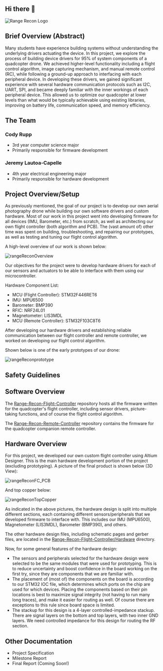 ## Hi there 👋

<!--

**Here are some ideas to get you started:**

🙋‍♀️ A short introduction - what is your organization all about?
🌈 Contribution guidelines - how can the community get involved?
👩‍💻 Useful resources - where can the community find your docs? Is there anything else the community should know?
🍿 Fun facts - what does your team eat for breakfast?
🧙 Remember, you can do mighty things with the power of [Markdown](https://docs.github.com/github/writing-on-github/getting-started-with-writing-and-formatting-on-github/basic-writing-and-formatting-syntax)
-->
![Range Recon Logo](https://drive.google.com/uc?id=1eECACmVXNv3WCFBJkXMfIDpm5NHQGud7)

## Brief Overview (Abstract)
Many students have experience building systems without understanding the underlying drivers actuating the device. 
In this project, we explore the process of building device drivers for 95% of system components of a quadcopter drone. 
We achieved higher-level functionality including a flight control algorithm, image capturing mechanism, and manual remote control (RC), 
while following a ground-up approach to interfacing with each peripheral device. 
In developing these drivers, we gained significant experience with several hardware communication protocols such as I2C, UART, SPI, and became deeply familiar with the inner workings of each peripheral device. 
This allowed us to optimize our quadcopter at lower levels than what would be typically achievable using existing libraries, improving on battery life, communication speed, and memory efficiency.

## The Team
### Cody Rupp
- 3rd year computer science major
- Primarily responsible for firmware development

### Jeremy Lautoa-Capelle 
- 4th year electrical engineering major
- Primarily responsible for hardware development

## Project Overview/Setup

As previously mentioned, the goal of our project is to develop our own aerial photography drone while building our own software drivers and custom hardware. Most of our work in this project went into developing firmware for all devices (IMU, Barometer, etc.) from scratch, as well as architecting our own flight controller (both algorithm and PCB). The (vast amount of) other time was spent on building, troubleshooting, and repairing our prototypes, as well as testing and tuning our flight control algorithm.

A high-level overview of our work is shown below:

![rangeReconOverview](https://github.com/JayCo-Embedded-Solutions/.github/assets/121917210/0975abe5-5dd7-471d-8a61-373c708f3b3c)

Our objectives for the project were to develop hardware drivers for each of our sensors and actuators to be able to interface with them using our microcontroller.

Hardware Component List:
- MCU (Flight Controller): STM32F446RET6
- IMU: MPU6500
- Barometer: BMP390
- RFIC: NRF24L01
- Magnetometer: LIS3MDL
- MCU (Remote Controller): STM32F103C8T6

After developing our hardware drivers and establishing reliable communication between our flight controller and remote controller, we worked on developing our flight control algorithm.

Shown below is one of the early prototypes of our drone:

![rangeReconprototype](https://github.com/JayCo-Embedded-Solutions/.github/assets/121917210/2ec54037-ead5-4695-ac14-9c08d44776cf)


## Safety Guidelines

## Software Overview
The [Range-Recon-Flight-Controller](https://github.com/JayCo-Embedded-Solutions/Range-Recon-Flight-Controller) repository hosts all the firmware written for the quadcopter's flight controller, including sensor drivers, picture-taking functions, and of course the flight control algorithm.

The [Range-Recon-Remote-Controller](https://github.com/JayCo-Embedded-Solutions/Range-Recon-Remote-Controller) repository contains the firmware for the quadcopter companion remote controller.

## Hardware Overview

For this project, we developed our own custom flight controller using Altium Designer. This is the main hardware development portion of the project (excluding prototyping). A picture of the final product is shown below (3D View):

![rangeReconFC_PCB](https://github.com/JayCo-Embedded-Solutions/.github/assets/121917210/91ea2fff-f13b-461d-a891-54ffbbd63994)

And top copper below:

![rangeReconTopCopper](https://github.com/JayCo-Embedded-Solutions/.github/assets/121917210/d6ad4111-7f27-4ff7-b971-2837fe5b873e)

As indicated in the above pictures, the hardware design is split into multiple different sections, each containing different sensors/peripherals that we developed firmware to interface with. This includes our IMU (MPU6500), Magnetometer (LIS3MDL), Barometer (BMP390), and others. 

The other hardware design files, including schematic pages and gerber files, are located in the [Range-Recon-Flight-Controller/Hardware](https://github.com/JayCo-Embedded-Solutions/Range-Recon-Flight-Controller/tree/f446prototype/hardware) directory.

Now, for some general features of the hardware design:

- The sensors and peripherals selected for the hardware design were selected to be the same modules that were used for prototyping. This is to reduce uncertainty and boost confidence in the board working on the first try, since they are components that we are familiar with.
- The placement of (most of) the components on the board is according to our STM32 IOC file, which determines which ports on the chip are used for which devices. Placing the components based on their pin locations is best to maximize signal integrity (not having to run many long traces), and make it easier for routing as well. Of course there are exceptions to this rule since board space is limited.
- The stackup for this design is a 4-layer controlled-impedance stackup. There are signal layers on the bottom and top layers, with two inner GND layers. We need controlled impedance for this design for routing the RF section.
## Other Documentation
- Project Specification
- Milestone Report
- Final Report (Coming Soon!)
